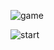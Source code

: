 
![game](https://github.com/MatthewVilella/Fruit-Clicker/assets/126989109/0a0396bb-a06e-420f-a947-c700fbaa7d12)

![start](https://github.com/MatthewVilella/Fruit-Clicker/assets/126989109/4f5ab7bb-e336-4f68-b195-0e075b35a5e9)
